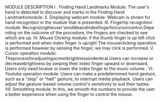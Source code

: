 MODULE DESCRIPTION 
I . Finding Hand Landmarks Module: 
The user's hand is detected to discover and marks in the Finding Hand 
Landmarksmodule. 
II. Displaying webcam module: 
Webcam is shown for hand recognition in the module that is presented. 
III. Fingertip recognition module: 
Recognizingtheuser'smiddleandindexfingerforcursorcontrol.Depe 
nding on the outcome of the procedure, the fingers are checked 
to see which are up. 
IV. Mouse Clicking module: 
if the thumb finger is up left click is performed and when index finger is upright 
The mouseclicking operation is performed however by sensing the finger, we may 
click is performed. 
V. Cursor operation module: 
Theprocessforadjustingscreenbrightnessisidentical.Users can increase or 
decreasebrightness by swiping their index finger upward or downward. 
Users only need toraise or lower the index finger to the music volume . 
VI. Youtube operation module: 
Users can make a predetermined hand gesture, such as a "stop" or "halt" gesture, to 
interrupt media playback. Users can adjust the gesture-based volume control's 
sensitivity to suit their tastes.  
VII. Smoothing module: 
In this, we smooth the numbers to provide the user a better experience when using 
the finger to control the mouse.
